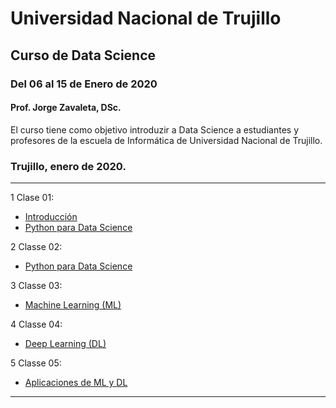 # Universidad Nacional de Trujillo
## Curso de Data Science
### Del 06 al 15 de Enero de 2020
#### Prof. Jorge Zavaleta, DSc.

El curso tiene como objetivo introduzir a Data Science a estudiantes y profesores de la escuela de Informática de 
Universidad Nacional de Trujillo.

### Trujillo, enero de 2020.
---
1 Clase 01:
 - [Introducción](pdf/Data_Science_UNT_01.pdf)
 - [Python para Data Science](clase_unt_01.ipynb)
 
2 Classe 02:
 - [Python para Data Science](clase_unt_02.ipynb)
 
3 Classe 03:
 - [Machine Learning (ML)](clase_unt_03.ipynb)
 
4 Classe 04:
 - [Deep Learning (DL)](clase_unt_04.ipynb)
 
5 Classe 05:
 - [Aplicaciones de ML y DL](clase_unt_05.ipynb)
---
